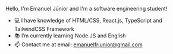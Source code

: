Hello, I'm Emanuel Júnior and I'm a software engineering student!

- 💻 I have knowledge of HTML/CSS, React.js, TypeScript and TailwindCSS Framework 
- 📚 I’m currently learning Node.JS and English
- 📫 Contact me at email: emanuelfrjunior@gmail.com

<!---
EmanuelfrJunior/EmanuelfrJunior is a ✨ special ✨ repository because its `README.md` (this file) appears on your GitHub profile.
You can click the Preview link to take a look at your changes.
--->
